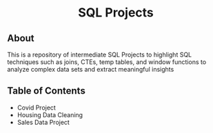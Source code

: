 <h1 align="center">SQL Projects</h1>

## About 
This is a repository of intermediate SQL Projects to highlight SQL techniques such as joins, CTEs, temp tables, and window functions to analyze complex data
sets and extract meaningful insights

## Table of Contents 
- Covid Project
- Housing Data Cleaning
- Sales Data Project 
